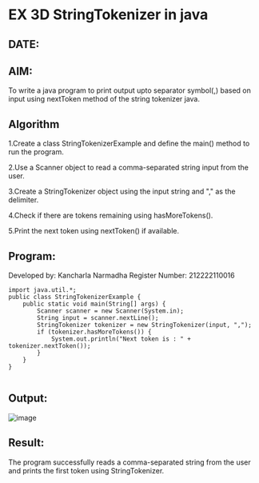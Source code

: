 
# EX 3D StringTokenizer in java
## DATE:
## AIM:
To write a java program to print output upto separator symbol(,) based on input using nextToken method of the string tokenizer java.








## Algorithm

1.Create a class StringTokenizerExample and define the main() method to run the program.

2.Use a Scanner object to read a comma-separated string input from the user.

3.Create a StringTokenizer object using the input string and "," as the delimiter.

4.Check if there are tokens remaining using hasMoreTokens().

5.Print the next token using nextToken() if available.








## Program:

Developed by: Kancharla Narmadha
Register Number: 212222110016
```
import java.util.*;
public class StringTokenizerExample {
    public static void main(String[] args) {
        Scanner scanner = new Scanner(System.in);
        String input = scanner.nextLine();
        StringTokenizer tokenizer = new StringTokenizer(input, ",");
        if (tokenizer.hasMoreTokens()) {
            System.out.println("Next token is : " + tokenizer.nextToken());
        }
    }
}
    
```

## Output:
![image](https://github.com/user-attachments/assets/fbbbb9b2-e6e8-4d35-a373-81523565a96f)


## Result:
The program successfully reads a comma-separated string from the user and prints the first token using StringTokenizer.








